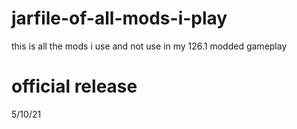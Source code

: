# jarfile-of-all-mods-i-play
this is all the mods i use and not use in my 126.1 modded gameplay

# official release
5/10/21
